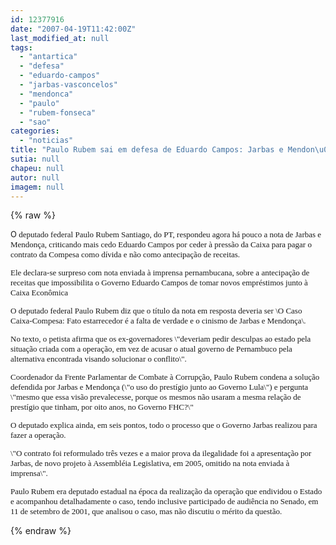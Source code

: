 ```yaml
---
id: 12377916
date: "2007-04-19T11:42:00Z"
last_modified_at: null
tags:
  - "antartica"
  - "defesa"
  - "eduardo-campos"
  - "jarbas-vasconcelos"
  - "mendonca"
  - "paulo"
  - "rubem-fonseca"
  - "sao"
categories:
  - "noticias"
title: "Paulo Rubem sai em defesa de Eduardo Campos: Jarbas e Mendon\u00e7a s\u00e3o dois c\u00ednicos, ataca."
sutia: null
chapeu: null
autor: null
imagem: null
---
```

{% raw %}
<p><FONT size=2></p>
<p><P>O<FONT face=Verdana> deputado federal Paulo Rubem Santiago, do PT, respondeu agora há pouco a nota de Jarbas e Mendonça, criticando mais cedo Eduardo Campos por ceder à pressão da Caixa para pagar o contrato da Compesa como dívida e não como antecipação de receitas.</FONT></P></p>
<p><P><FONT face=Verdana>Ele declara-se surpreso com nota enviada à imprensa pernambucana, sobre a antecipação de receitas que impossibilita o Governo Eduardo Campos de tomar novos empréstimos junto à Caixa Econômica</FONT></P></p>
<p><P><FONT face=Verdana>O deputado federal Paulo Rubem diz que o título da nota em resposta deveria ser \O Caso Caixa-Compesa: Fato estarrecedor é a falta de verdade e o cinismo de Jarbas e Mendonça\.</FONT></P></p>
<p><P><FONT face=Verdana>No texto, o petista afirma que os ex-governadores \"deveriam pedir desculpas ao estado pela situação criada com a operação, em vez de acusar o atual governo de Pernambuco pela alternativa encontrada visando solucionar o conflito\". </FONT></P></p>
<p><P><FONT face=Verdana>Coordenador da Frente Parlamentar de Combate à Corrupção, Paulo Rubem condena a solução defendida por Jarbas e Mendonça (\"o uso do prestígio junto ao Governo Lula\") e pergunta \"mesmo que essa visão prevalecesse, porque os mesmos não usaram a mesma </FONT><FONT face=Verdana>relação de prestígio que tinham, por oito anos, no Governo FHC?\"</FONT></P></p>
<p><P><FONT face=Verdana>O deputado explica ainda, em seis pontos, todo o processo que o Governo Jarbas realizou para fazer a operação. </FONT></P></p>
<p><P><FONT face=Verdana>\"O contrato foi reformulado três vezes e a maior prova da ilegalidade foi a apresentação por Jarbas, de novo projeto à Assembléia Legislativa, em 2005, omitido na nota enviada à imprensa\". </FONT></P></p>
<p><P><FONT face=Verdana>Paulo Rubem era deputado estadual na época da realização da operação que endividou o Estado e acompanhou detalhadamente o caso, tendo inclusive participado de audiência no Senado, em 11 de setembro de 2001, que analisou o caso, mas não discutiu o mérito da questão.</FONT></P></FONT> </p>
{% endraw %}